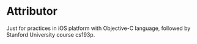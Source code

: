 # Attributor
Just for practices in iOS platform with Objective-C language, followed by Stanford University course cs193p. 
